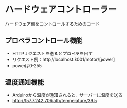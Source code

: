 ハードウェアコントローラー
====
ハードウェア側をコントロールするためのコード

## プロペラコントロール機能
* HTTPリクエストを送るとプロペラを回す
* リクエスト例：http://localhost:8001/motor/[power]
* powerは0-255

## 温度通知機能
* Arduinoから温度が通知されると、サーバーに温度を送る
* http://157.7.242.70/bath/temperature/39.5

